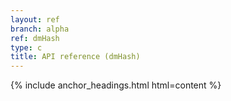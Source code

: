 ```yaml
---
layout: ref
branch: alpha
ref: dmHash
type: c
title: API reference (dmHash)
---
```

{% include anchor_headings.html html=content %}